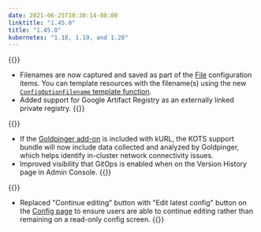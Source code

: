 ```yaml
---
date: 2021-06-25T10:30:14-08:00
linktitle: "1.45.0"
title: "1.45.0"
kubernetes: "1.18, 1.19, and 1.20"
---
```

{{<features>}}
* Filenames are now captured and saved as part of the [File](/reference/v1beta1/config/#file) configuration items. 
You can template resources with the filename(s) using the new [`ConfigOptionFilename` template function](/reference/template-functions/config-context/#configoptionfilename).
* Added support for Google Artifact Registry as an externally linked private registry.
{{</features>}}

{{<changes>}}
* If the [Goldpinger add-on](https://kurl.sh/docs/add-ons/goldpinger) is included with kURL, the KOTS support bundle will now include data collected and analyzed by Goldpinger, which helps identify in-cluster network connectivity issues. 
* Improved visibility that GitOps is enabled when on the Version History page in Admin Console.
{{</changes>}}

{{<fixes>}}
* Replaced "Continue editing" button with "Edit latest config" button on the [Config page](/kotsadm/installing/online-install/#config-screen) to ensure users are able to continue editing rather than remaining on a read-only config screen. 
{{</fixes>}}
